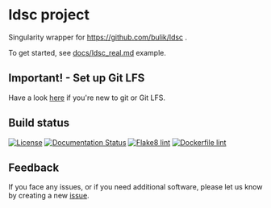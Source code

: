 # ldsc project

Singularity wrapper for https://github.com/bulik/ldsc .

To get started, see [docs/ldsc_real.md](docs/ldsc_real.md) example.

## Important! - Set up Git LFS

Have a look [here](https://github.com/comorment/containers/blob/main/README.md#getting-started) if you're new to git or Git LFS.


## Build status

[![License](http://img.shields.io/:license-GPLv3+-green.svg)](http://www.gnu.org/licenses/gpl-3.0.html)
[![Documentation Status](https://readthedocs.org/projects/container-template/badge/?version=latest)](https://container-template.readthedocs.io/en/latest/?badge=latest)
[![Flake8 lint](https://github.com/comorment/ldsc/actions/workflows/python.yml/badge.svg)](https://github.com/comorment/ldsc/actions/workflows/python.yml)
[![Dockerfile lint](https://github.com/comorment/ldsc/actions/workflows/docker.yml/badge.svg)](https://github.com/comorment/ldsc/actions/workflows/docker.yml)

## Feedback

If you face any issues, or if you need additional software, please let us know by creating a new [issue](https://github.com/comorment/ldsc/issues/new).
